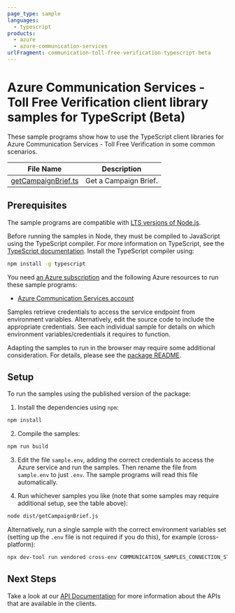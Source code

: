 ```yaml
---
page_type: sample
languages:
  - typescript
products:
  - azure
  - azure-communication-services
urlFragment: communication-toll-free-verification-typescript-beta
---
```


# Azure Communication Services - Toll Free Verification client library samples for TypeScript (Beta)

These sample programs show how to use the TypeScript client libraries for Azure Communication Services - Toll Free Verification in some common scenarios.

| **File Name**                           | **Description**       |
| --------------------------------------- | --------------------- |
| [getCampaignBrief.ts][getcampaignbrief] | Get a Campaign Brief. |

## Prerequisites

The sample programs are compatible with [LTS versions of Node.js](https://github.com/nodejs/release#release-schedule).

Before running the samples in Node, they must be compiled to JavaScript using the TypeScript compiler. For more information on TypeScript, see the [TypeScript documentation][typescript]. Install the TypeScript compiler using:

```bash
npm install -g typescript
```

You need [an Azure subscription][freesub] and the following Azure resources to run these sample programs:

- [Azure Communication Services account][createinstance_azurecommunicationservicesaccount]

Samples retrieve credentials to access the service endpoint from environment variables. Alternatively, edit the source code to include the appropriate credentials. See each individual sample for details on which environment variables/credentials it requires to function.

Adapting the samples to run in the browser may require some additional consideration. For details, please see the [package README][package].

## Setup

To run the samples using the published version of the package:

1. Install the dependencies using `npm`:

```bash
npm install
```

2. Compile the samples:

```bash
npm run build
```

3. Edit the file `sample.env`, adding the correct credentials to access the Azure service and run the samples. Then rename the file from `sample.env` to just `.env`. The sample programs will read this file automatically.

4. Run whichever samples you like (note that some samples may require additional setup, see the table above):

```bash
node dist/getCampaignBrief.js
```

Alternatively, run a single sample with the correct environment variables set (setting up the `.env` file is not required if you do this), for example (cross-platform):

```bash
npx dev-tool run vendored cross-env COMMUNICATION_SAMPLES_CONNECTION_STRING="<communication samples connection string>" node dist/getCampaignBrief.js
```

## Next Steps

Take a look at our [API Documentation][apiref] for more information about the APIs that are available in the clients.

[getcampaignbrief]: https://github.com/Azure/azure-sdk-for-js/blob/main/sdk/communication/communication-toll-free-verification/samples/v1-beta/typescript/src/getCampaignBrief.ts
[apiref]: https://docs.microsoft.com/javascript/api/@azure/communication-toll-free-verification
[freesub]: https://azure.microsoft.com/free/
[createinstance_azurecommunicationservicesaccount]: https://docs.microsoft.com/azure/communication-services/quickstarts/create-communication-resource
[package]: https://github.com/Azure/azure-sdk-for-js/tree/main/sdk/communication/communication-toll-free-verification/README.md
[typescript]: https://www.typescriptlang.org/docs/home.html

